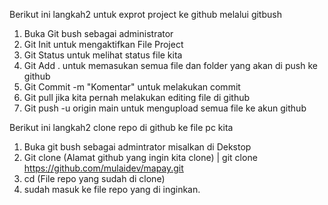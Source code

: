 Berikut ini langkah2 untuk exprot project ke github melalui gitbush

1. Buka Git bush sebagai administrator
2. Git Init untuk mengaktifkan File Project
3. Git Status untuk melihat status file kita
4. Git Add .  untuk memasukan semua file dan folder yang akan di push ke github
5. Git Commit -m "Komentar"  untuk melakukan commit 
6. Git pull jika kita pernah melakukan editing file di github
7. Git push -u origin main untuk mengupload semua file ke akun github

Berikut ini langkah2 clone repo di github ke file pc kita
1. Buka git bush sebagai admintrator misalkan di Dekstop
2. Git clone (Alamat github yang ingin kita clone) | git clone https://github.com/mulaidev/mapay.git
4. cd (File repo yang sudah di clone) 
5. sudah masuk ke file repo yang di inginkan.
